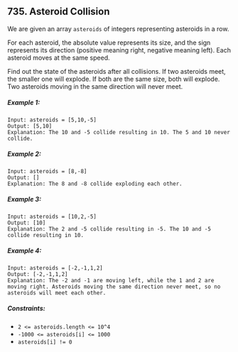 ## 735. Asteroid Collision

We are given an array ```asteroids``` of integers representing asteroids in a row.

For each asteroid, the absolute value represents its size, and the sign represents its direction (positive meaning right, negative meaning left). Each asteroid moves at the same speed.

Find out the state of the asteroids after all collisions. If two asteroids meet, the smaller one will explode. If both are the same size, both will explode. Two asteroids moving in the same direction will never meet.

##### Example 1:
```
Input: asteroids = [5,10,-5]
Output: [5,10]
Explanation: The 10 and -5 collide resulting in 10. The 5 and 10 never collide.
```
##### Example 2:
```
Input: asteroids = [8,-8]
Output: []
Explanation: The 8 and -8 collide exploding each other.
```
##### Example 3:
```
Input: asteroids = [10,2,-5]
Output: [10]
Explanation: The 2 and -5 collide resulting in -5. The 10 and -5 collide resulting in 10.
```
##### Example 4:
```
Input: asteroids = [-2,-1,1,2]
Output: [-2,-1,1,2]
Explanation: The -2 and -1 are moving left, while the 1 and 2 are moving right. Asteroids moving the same direction never meet, so no asteroids will meet each other.
```

##### Constraints:

* ```2 <= asteroids.length <= 10^4```
* ```-1000 <= asteroids[i] <= 1000```
* ```asteroids[i] != 0```